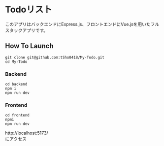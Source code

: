 # Todoリスト
このアプリはバックエンドにExpress.js、フロントエンドにVue.jsを用いたフルスタックアプリです。

## How To Launch
```
git clone git@github.com:tSho0418/My-Todo.git
cd My-Todo
```
### Backend
```
cd backend
npm i
npm run dev
```

### Frontend
```
cd frontend
npmi
npm run dev
```

http://localhost:5173/  
にアクセス

